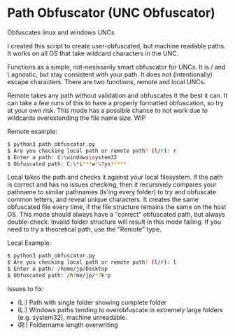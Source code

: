 # Path Obfuscator (UNC Obfuscator)
Obfuscates linux and windows UNCs

I created this script to create user-obfuscated, but machine readable paths. It works on all OS that take wildcard characters in the UNC.

Functions as a simple, not-nesissarily smart obfuscator for UNCs. It is / and \ agnostic, but stay consistent with your path. It does not (intentionally) escape characters.
There are two functions, remote and local UNCs.

Remote takes any path without validation and obfuscates it the best it can. It can take a few runs of this to have a properly formatted obfuscation, so try at your own risk. This mode has a possible chance to not work due to wildcards overextending the file name size. WIP

Remote example:
``` bash
$ python3 path_obfuscator.py 
$ Are you checking local path or remote path? (l/r): r
$ Enter a path: C:\windows\system32
$ Obfuscated path: C:\*i***w*\?ys?****
```

Local takes the path and checks it against your local filesystem. If the path is correct and has no issues checking, then it recursively compares your pathname to similar pathnames (ls'ing every folder) to try and obfuscate common letters, and reveal unique characters. It creates the same obfuscated file every time, if the file structure remains the same on the host OS. This mode should always have a "correct" obfuscated path, but always double-check.
Invalid folder structure will result in this mode failing. If you need to try a theoretical path, use the "Remote" type.

Local Example:
 ``` bash
$ python3 path_obfuscator.py 
$ Are you checking local path or remote path? (l/r): l
$ Enter a path: /home/jp/Desktop
$ Obfuscated path: /h?me/jp/*?k*p
```

Issues to fix:
* (L:) Path with single folder showing complete folder
* (L:) Windows paths tending to overobfuscate in extremely large folders (e.g. system32), machine unreadable.
* (R:) Foldername length overwriting
